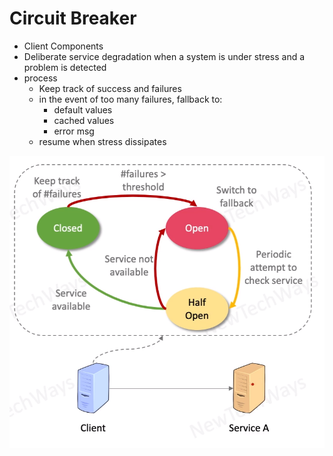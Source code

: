 # Circuit Breaker

- Client Components
- Deliberate service degradation when a system is under stress and a problem is detected
- process
  - Keep track of success and failures
  - in the event of too many failures, fallback to:
    - default values
    - cached values
    - error msg
  - resume when stress dissipates

![Alt text](./images/image-30.png)